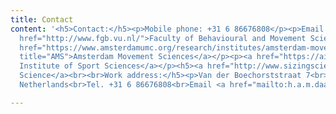 ```yaml
---
title: Contact
content: '<h5>Contact:</h5><p>Mobile phone: +31 6 86676808</p><p>Email <a href="mailto:daanen@ziggo.nl">daanen@ziggo.nl</a></p><h5>Affiliations<em>:</em></h5><p><a
  href="http://www.fgb.vu.nl/">Faculty of Behavioural and Movement Sciences</a></p><p><a
  href="https://www.amsterdamumc.org/research/institutes/amsterdam-movement-sciences.htm"
  title="AMS">Amsterdam Movement Sciences</a></p><p><a href="https://aiss.nl/" title="AISS">Amsterdam
  Institute of Sport Sciences</a></p><h5><a href="http://www.sizingscience.nl/">Sizing
  Science</a><br><br>Work address:</h5><p>Van der Boechorststraat 7<br>1081 BT Amsterdam<br>The
  Netherlands<br>Tel. +31 6 86676808<br>Email <a href="mailto:h.a.m.daanen@vu.nl">h.a.m.daanen@vu.nl</a></p>'

---
```

